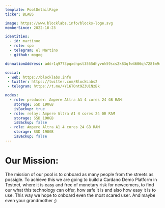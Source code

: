 ```yaml
---
template: PoolDetailPage
ticker: BLABS

image: https://www.blocklabs.info/blocks-logo.svg
memberSince: 2022-10-23

identities:
  - id: martinoo
  - role: spo
  - telegram: el Martino
  - github: mogog

donnationAddress: addr1q9773pqxdnpst3565dhyvnk59scs2k83qfw4606qh728fm94xrdx8utjgxy9e7dz5l3x0d9hug9uljte4vcnz8ku67kqnedxxz

social:
 - web: https://blocklabs.info
 - twitter: https://twitter.com/BlockLabs2
 - telegram: https://t.me/+Y16TOnt9Z3U1NzBk

nodes:
  - role: producer: Ampere Altra A1 4 cores 24 GB RAM
    storage: SSD 190GB
    isBackup: true
  - role: relay: Ampere Altra A1 4 cores 24 GB RAM
    storage: SSD 190GB
    isBackup: false
  - role: Ampere Altra A1 4 cores 24 GB RAM
    storage: SSD 190GB
    isBackup: false
---
```

# Our Mission:

The mission of our pool is to onboard as many people from the streets as possigle.
To achieve this we are going to build a Cardano Demo Platform in Testnet, where it is easy and
free of monetary risk for newcomers, to find our what this technology can offer, how safe it is and also 
how easy it is to use. This way we hope to onboard even the most scared user. 
And maybe even your grandmother ;)
